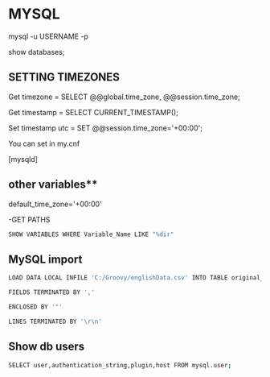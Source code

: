 # MYSQL 

mysql -u USERNAME -p 

show databases; 

## SETTING TIMEZONES 

Get timezone = SELECT @@global.time_zone, @@session.time_zone; 

Get timestamp = SELECT CURRENT_TIMESTAMP(); 

Set timestamp utc = SET @@session.time_zone='+00:00'; 

You can set in my.cnf 

[mysqld] 

## other variables** 

default_time_zone='+00:00' 

-GET PATHS 
```bash
SHOW VARIABLES WHERE Variable_Name LIKE "%dir"
```

 

## MySQL import 

```bash
LOAD DATA LOCAL INFILE 'C:/Groovy/englishData.csv' INTO TABLE original_data 

FIELDS TERMINATED BY ','  

ENCLOSED BY '"'  

LINES TERMINATED BY '\r\n' 
```

## Show db users
```bash
SELECT user,authentication_string,plugin,host FROM mysql.user;
```
